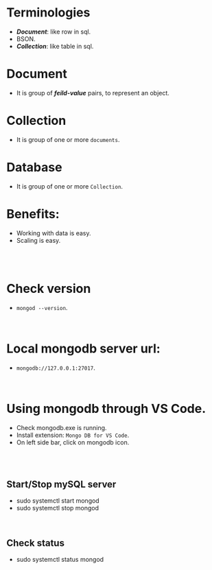 # Terminologies

* ***Document***: like row in sql.
* BSON.
* ***Collection***: like table in sql.

# Document
* It is group of ***feild-value*** pairs, to represent an object.

# Collection
* It is group of one or more `documents`.

# Database
* It is group of one or more `Collection`.

# Benefits:
* Working with data is easy.
* Scaling is easy.

<br/><br/>

# Check version
* `mongod --version`.

<br/>

# Local mongodb server url:
* `mongodb://127.0.0.1:27017`.

<br/>

# Using mongodb through VS Code.
* Check mongodb.exe is running.
* Install extension: `Mongo DB for VS Code`.
* On left side bar, click on mongodb icon.

<br/><br/>

## Start/Stop mySQL server
* sudo systemctl start mongod
* sudo systemctl stop mongod

<br/>

## Check status
* sudo systemctl status mongod